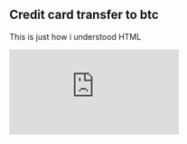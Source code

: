 ## Credit card transfer to btc 
This is just how i understood HTML

![](https://github.com/kruz26/Carding/blob/main/index.html)
